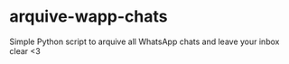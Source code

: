# arquive-wapp-chats

Simple Python script to arquive all WhatsApp chats and leave your inbox clear &lt;3 
